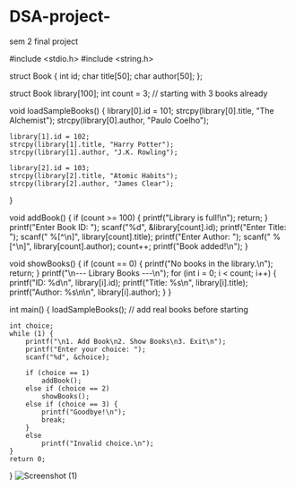 # DSA-project-
sem 2 final project 


#include <stdio.h>
#include <string.h>

struct Book {
    int id;
    char title[50];
    char author[50];
};

struct Book library[100];
int count = 3; // starting with 3 books already

void loadSampleBooks() {
    library[0].id = 101;
    strcpy(library[0].title, "The Alchemist");
    strcpy(library[0].author, "Paulo Coelho");

    library[1].id = 102;
    strcpy(library[1].title, "Harry Potter");
    strcpy(library[1].author, "J.K. Rowling");

    library[2].id = 103;
    strcpy(library[2].title, "Atomic Habits");
    strcpy(library[2].author, "James Clear");
}

void addBook() {
    if (count >= 100) {
        printf("Library is full!\n");
        return;
    }
    printf("Enter Book ID: ");
    scanf("%d", &library[count].id);
    printf("Enter Title: ");
    scanf(" %[^\n]", library[count].title);
    printf("Enter Author: ");
    scanf(" %[^\n]", library[count].author);
    count++;
    printf("Book added!\n");
}

void showBooks() {
    if (count == 0) {
        printf("No books in the library.\n");
        return;
    }
    printf("\n--- Library Books ---\n");
    for (int i = 0; i < count; i++) {
        printf("ID: %d\n", library[i].id);
        printf("Title: %s\n", library[i].title);
        printf("Author: %s\n\n", library[i].author);
    }
}

int main() {
    loadSampleBooks(); // add real books before starting

    int choice;
    while (1) {
        printf("\n1. Add Book\n2. Show Books\n3. Exit\n");
        printf("Enter your choice: ");
        scanf("%d", &choice);

        if (choice == 1)
            addBook();
        else if (choice == 2)
            showBooks();
        else if (choice == 3) {
            printf("Goodbye!\n");
            break;
        }
        else
            printf("Invalid choice.\n");
    }
    return 0;
}
![Screenshot (1)](https://github.com/user-attachments/assets/ea59a2da-a53f-4f37-9029-929e951af701)


